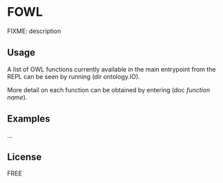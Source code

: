 # FOWL
FIXME: description

## Usage
A list of OWL functions currently available in the main entrypoint from the REPL can be seen by running (dir ontology.IO).


More detail on each function can be obtained by entering (doc _function name_).

## Examples
...
## License
FREE

